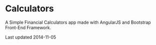 Calculators
===========

A Simple Financial Calculators app made with AngularJS and Bootstrap Front-End Framework.

Last updated 2014-11-05
